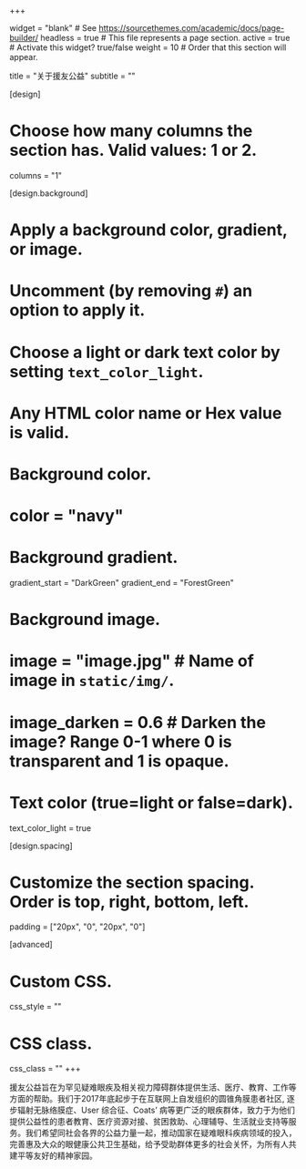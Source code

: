+++

widget = "blank"  # See https://sourcethemes.com/academic/docs/page-builder/
headless = true  # This file represents a page section.
active = true  # Activate this widget? true/false
weight = 10  # Order that this section will appear.

title = "关于援友公益"
subtitle = ""

[design]
  # Choose how many columns the section has. Valid values: 1 or 2.
  columns = "1"

[design.background]
  # Apply a background color, gradient, or image.
  #   Uncomment (by removing `#`) an option to apply it.
  #   Choose a light or dark text color by setting `text_color_light`.
  #   Any HTML color name or Hex value is valid.

  # Background color.
  # color = "navy"

  # Background gradient.
  gradient_start = "DarkGreen"
  gradient_end = "ForestGreen"

  # Background image.
  # image = "image.jpg"  # Name of image in `static/img/`.
  # image_darken = 0.6  # Darken the image? Range 0-1 where 0 is transparent and 1 is opaque.

  # Text color (true=light or false=dark).
  text_color_light = true

[design.spacing]
  # Customize the section spacing. Order is top, right, bottom, left.
  padding = ["20px", "0", "20px", "0"]

[advanced]
 # Custom CSS.
 css_style = ""

 # CSS class.
 css_class = ""
+++

援友公益旨在为罕见疑难眼疾及相关视力障碍群体提供生活、医疗、教育、工作等方面的帮助。我们于2017年底起步于在互联网上自发组织的圆锥角膜患者社区, 逐步辐射无脉络膜症、User 综合征、Coats’ 病等更广泛的眼疾群体，致力于为他们提供公益性的患者教育、医疗资源对接、贫困救助、心理辅导、生活就业支持等服务。我们希望同社会各界的公益力量一起，推动国家在疑难眼科疾病领域的投入，完善惠及大众的眼健康公共卫生基础，给予受助群体更多的社会关怀，为所有人共建平等友好的精神家园。

